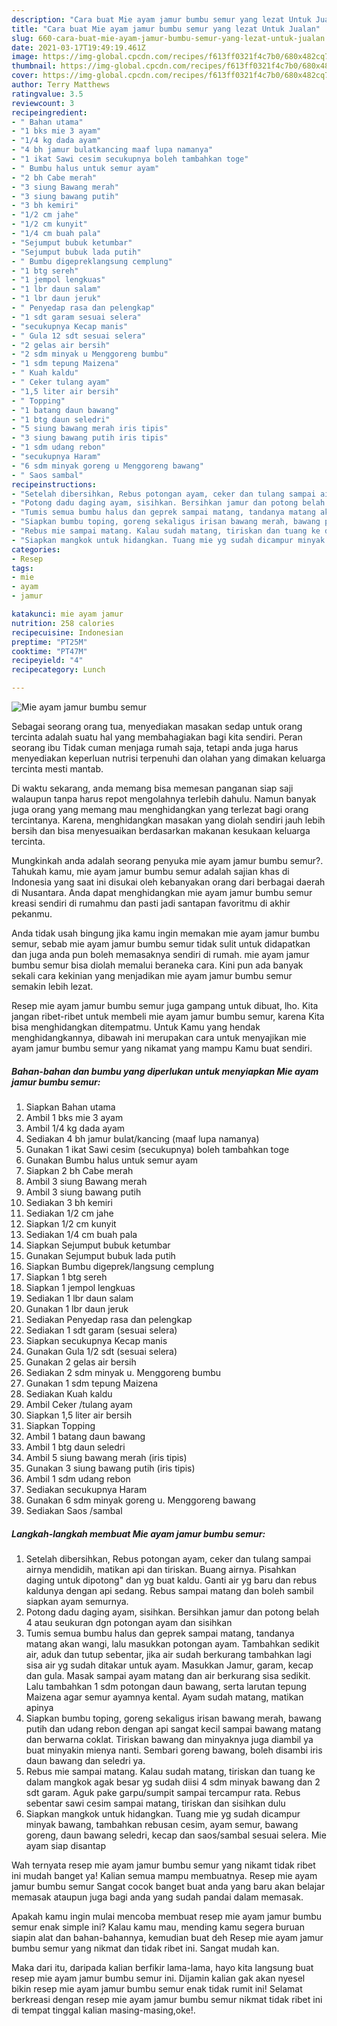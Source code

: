 ```yaml
---
description: "Cara buat Mie ayam jamur bumbu semur yang lezat Untuk Jualan"
title: "Cara buat Mie ayam jamur bumbu semur yang lezat Untuk Jualan"
slug: 660-cara-buat-mie-ayam-jamur-bumbu-semur-yang-lezat-untuk-jualan
date: 2021-03-17T19:49:19.461Z
image: https://img-global.cpcdn.com/recipes/f613ff0321f4c7b0/680x482cq70/mie-ayam-jamur-bumbu-semur-foto-resep-utama.jpg
thumbnail: https://img-global.cpcdn.com/recipes/f613ff0321f4c7b0/680x482cq70/mie-ayam-jamur-bumbu-semur-foto-resep-utama.jpg
cover: https://img-global.cpcdn.com/recipes/f613ff0321f4c7b0/680x482cq70/mie-ayam-jamur-bumbu-semur-foto-resep-utama.jpg
author: Terry Matthews
ratingvalue: 3.5
reviewcount: 3
recipeingredient:
- " Bahan utama"
- "1 bks mie 3 ayam"
- "1/4 kg dada ayam"
- "4 bh jamur bulatkancing maaf lupa namanya"
- "1 ikat Sawi cesim secukupnya boleh tambahkan toge"
- " Bumbu halus untuk semur ayam"
- "2 bh Cabe merah"
- "3 siung Bawang merah"
- "3 siung bawang putih"
- "3 bh kemiri"
- "1/2 cm jahe"
- "1/2 cm kunyit"
- "1/4 cm buah pala"
- "Sejumput bubuk ketumbar"
- "Sejumput bubuk lada putih"
- " Bumbu digepreklangsung cemplung"
- "1 btg sereh"
- "1 jempol lengkuas"
- "1 lbr daun salam"
- "1 lbr daun jeruk"
- " Penyedap rasa dan pelengkap"
- "1 sdt garam sesuai selera"
- "secukupnya Kecap manis"
- " Gula 12 sdt sesuai selera"
- "2 gelas air bersih"
- "2 sdm minyak u Menggoreng bumbu"
- "1 sdm tepung Maizena"
- " Kuah kaldu"
- " Ceker tulang ayam"
- "1,5 liter air bersih"
- " Topping"
- "1 batang daun bawang"
- "1 btg daun seledri"
- "5 siung bawang merah iris tipis"
- "3 siung bawang putih iris tipis"
- "1 sdm udang rebon"
- "secukupnya Haram"
- "6 sdm minyak goreng u Menggoreng bawang"
- " Saos sambal"
recipeinstructions:
- "Setelah dibersihkan, Rebus potongan ayam, ceker dan tulang sampai airnya mendidih, matikan api dan tiriskan. Buang airnya. Pisahkan daging untuk dipotong&#34; dan yg buat kaldu. Ganti air yg baru dan rebus kaldunya dengan api sedang. Rebus sampai matang dan boleh sambil siapkan ayam semurnya."
- "Potong dadu daging ayam, sisihkan. Bersihkan jamur dan potong belah 4 atau seukuran dgn potongan ayam dan sisihkan"
- "Tumis semua bumbu halus dan geprek sampai matang, tandanya matang akan wangi, lalu masukkan potongan ayam. Tambahkan sedikit air, aduk dan tutup sebentar, jika air sudah berkurang tambahkan lagi sisa air yg sudah ditakar untuk ayam. Masukkan Jamur, garam, kecap dan gula. Masak sampai ayam matang dan air berkurang sisa sedikit. Lalu tambahkan 1 sdm potongan daun bawang, serta larutan tepung Maizena agar semur ayamnya kental. Ayam sudah matang, matikan apinya"
- "Siapkan bumbu toping, goreng sekaligus irisan bawang merah, bawang putih dan udang rebon dengan api sangat kecil sampai bawang matang dan berwarna coklat. Tiriskan bawang dan minyaknya juga diambil ya buat minyakin mienya nanti. Sembari goreng bawang, boleh disambi iris daun bawang dan seledri ya."
- "Rebus mie sampai matang. Kalau sudah matang, tiriskan dan tuang ke dalam mangkok agak besar yg sudah diisi 4 sdm minyak bawang dan 2 sdt garam. Aguk pake garpu/sumpit sampai tercampur rata. Rebus sebentar sawi cesim sampai matang, tiriskan dan sisihkan dulu"
- "Siapkan mangkok untuk hidangkan. Tuang mie yg sudah dicampur minyak bawang, tambahkan rebusan cesim, ayam semur, bawang goreng, daun bawang seledri, kecap dan saos/sambal sesuai selera. Mie ayam siap disantap"
categories:
- Resep
tags:
- mie
- ayam
- jamur

katakunci: mie ayam jamur 
nutrition: 258 calories
recipecuisine: Indonesian
preptime: "PT25M"
cooktime: "PT47M"
recipeyield: "4"
recipecategory: Lunch

---
```



![Mie ayam jamur bumbu semur](https://img-global.cpcdn.com/recipes/f613ff0321f4c7b0/680x482cq70/mie-ayam-jamur-bumbu-semur-foto-resep-utama.jpg)

Sebagai seorang orang tua, menyediakan masakan sedap untuk orang tercinta adalah suatu hal yang membahagiakan bagi kita sendiri. Peran seorang ibu Tidak cuman menjaga rumah saja, tetapi anda juga harus menyediakan keperluan nutrisi terpenuhi dan olahan yang dimakan keluarga tercinta mesti mantab.

Di waktu  sekarang, anda memang bisa memesan panganan siap saji walaupun tanpa harus repot mengolahnya terlebih dahulu. Namun banyak juga orang yang memang mau menghidangkan yang terlezat bagi orang tercintanya. Karena, menghidangkan masakan yang diolah sendiri jauh lebih bersih dan bisa menyesuaikan berdasarkan makanan kesukaan keluarga tercinta. 



Mungkinkah anda adalah seorang penyuka mie ayam jamur bumbu semur?. Tahukah kamu, mie ayam jamur bumbu semur adalah sajian khas di Indonesia yang saat ini disukai oleh kebanyakan orang dari berbagai daerah di Nusantara. Anda dapat menghidangkan mie ayam jamur bumbu semur kreasi sendiri di rumahmu dan pasti jadi santapan favoritmu di akhir pekanmu.

Anda tidak usah bingung jika kamu ingin memakan mie ayam jamur bumbu semur, sebab mie ayam jamur bumbu semur tidak sulit untuk didapatkan dan juga anda pun boleh memasaknya sendiri di rumah. mie ayam jamur bumbu semur bisa diolah memalui beraneka cara. Kini pun ada banyak sekali cara kekinian yang menjadikan mie ayam jamur bumbu semur semakin lebih lezat.

Resep mie ayam jamur bumbu semur juga gampang untuk dibuat, lho. Kita jangan ribet-ribet untuk membeli mie ayam jamur bumbu semur, karena Kita bisa menghidangkan ditempatmu. Untuk Kamu yang hendak menghidangkannya, dibawah ini merupakan cara untuk menyajikan mie ayam jamur bumbu semur yang nikamat yang mampu Kamu buat sendiri.

<!--inarticleads1-->

##### Bahan-bahan dan bumbu yang diperlukan untuk menyiapkan Mie ayam jamur bumbu semur:

1. Siapkan  Bahan utama
1. Ambil 1 bks mie 3 ayam
1. Ambil 1/4 kg dada ayam
1. Sediakan 4 bh jamur bulat/kancing (maaf lupa namanya)
1. Gunakan 1 ikat Sawi cesim (secukupnya) boleh tambahkan toge
1. Gunakan  Bumbu halus untuk semur ayam
1. Siapkan 2 bh Cabe merah
1. Ambil 3 siung Bawang merah
1. Ambil 3 siung bawang putih
1. Sediakan 3 bh kemiri
1. Sediakan 1/2 cm jahe
1. Siapkan 1/2 cm kunyit
1. Sediakan 1/4 cm buah pala
1. Siapkan Sejumput bubuk ketumbar
1. Gunakan Sejumput bubuk lada putih
1. Siapkan  Bumbu digeprek/langsung cemplung
1. Siapkan 1 btg sereh
1. Siapkan 1 jempol lengkuas
1. Sediakan 1 lbr daun salam
1. Gunakan 1 lbr daun jeruk
1. Sediakan  Penyedap rasa dan pelengkap
1. Sediakan 1 sdt garam (sesuai selera)
1. Siapkan secukupnya Kecap manis
1. Gunakan  Gula 1/2 sdt (sesuai selera)
1. Gunakan 2 gelas air bersih
1. Sediakan 2 sdm minyak u. Menggoreng bumbu
1. Gunakan 1 sdm tepung Maizena
1. Sediakan  Kuah kaldu
1. Ambil  Ceker /tulang ayam
1. Siapkan 1,5 liter air bersih
1. Siapkan  Topping
1. Ambil 1 batang daun bawang
1. Ambil 1 btg daun seledri
1. Ambil 5 siung bawang merah (iris tipis)
1. Gunakan 3 siung bawang putih (iris tipis)
1. Ambil 1 sdm udang rebon
1. Sediakan secukupnya Haram
1. Gunakan 6 sdm minyak goreng u. Menggoreng bawang
1. Sediakan  Saos /sambal




<!--inarticleads2-->

##### Langkah-langkah membuat Mie ayam jamur bumbu semur:

1. Setelah dibersihkan, Rebus potongan ayam, ceker dan tulang sampai airnya mendidih, matikan api dan tiriskan. Buang airnya. Pisahkan daging untuk dipotong&#34; dan yg buat kaldu. Ganti air yg baru dan rebus kaldunya dengan api sedang. Rebus sampai matang dan boleh sambil siapkan ayam semurnya.
1. Potong dadu daging ayam, sisihkan. Bersihkan jamur dan potong belah 4 atau seukuran dgn potongan ayam dan sisihkan
1. Tumis semua bumbu halus dan geprek sampai matang, tandanya matang akan wangi, lalu masukkan potongan ayam. Tambahkan sedikit air, aduk dan tutup sebentar, jika air sudah berkurang tambahkan lagi sisa air yg sudah ditakar untuk ayam. Masukkan Jamur, garam, kecap dan gula. Masak sampai ayam matang dan air berkurang sisa sedikit. Lalu tambahkan 1 sdm potongan daun bawang, serta larutan tepung Maizena agar semur ayamnya kental. Ayam sudah matang, matikan apinya
1. Siapkan bumbu toping, goreng sekaligus irisan bawang merah, bawang putih dan udang rebon dengan api sangat kecil sampai bawang matang dan berwarna coklat. Tiriskan bawang dan minyaknya juga diambil ya buat minyakin mienya nanti. Sembari goreng bawang, boleh disambi iris daun bawang dan seledri ya.
1. Rebus mie sampai matang. Kalau sudah matang, tiriskan dan tuang ke dalam mangkok agak besar yg sudah diisi 4 sdm minyak bawang dan 2 sdt garam. Aguk pake garpu/sumpit sampai tercampur rata. Rebus sebentar sawi cesim sampai matang, tiriskan dan sisihkan dulu
1. Siapkan mangkok untuk hidangkan. Tuang mie yg sudah dicampur minyak bawang, tambahkan rebusan cesim, ayam semur, bawang goreng, daun bawang seledri, kecap dan saos/sambal sesuai selera. Mie ayam siap disantap




Wah ternyata resep mie ayam jamur bumbu semur yang nikamt tidak ribet ini mudah banget ya! Kalian semua mampu membuatnya. Resep mie ayam jamur bumbu semur Sangat cocok banget buat anda yang baru akan belajar memasak ataupun juga bagi anda yang sudah pandai dalam memasak.

Apakah kamu ingin mulai mencoba membuat resep mie ayam jamur bumbu semur enak simple ini? Kalau kamu mau, mending kamu segera buruan siapin alat dan bahan-bahannya, kemudian buat deh Resep mie ayam jamur bumbu semur yang nikmat dan tidak ribet ini. Sangat mudah kan. 

Maka dari itu, daripada kalian berfikir lama-lama, hayo kita langsung buat resep mie ayam jamur bumbu semur ini. Dijamin kalian gak akan nyesel bikin resep mie ayam jamur bumbu semur enak tidak rumit ini! Selamat berkreasi dengan resep mie ayam jamur bumbu semur nikmat tidak ribet ini di tempat tinggal kalian masing-masing,oke!.

